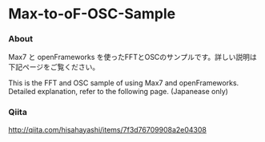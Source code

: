 # Max-to-oF-OSC-Sample

### About
Max7 と openFrameworks を使ったFFTとOSCのサンプルです。詳しい説明は下記ページをご覧ください。

This is the FFT and OSC sample of using Max7 and openFrameworks. Detailed explanation, refer to the following page. (Japanease only)

### Qiita

http://qiita.com/hisahayashi/items/7f3d76709908a2e04308
